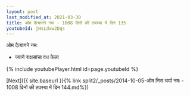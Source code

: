 ```yaml
---
layout: post
last_modified_at: 2021-03-30
title: ओम दैत्यागने नमः - 1008 दिनों की तपस्या में दिन 135
youtubeId: jHsLdxw2Dqs
---
```

 
 
 ओम दैत्यागने नमः  
 
 -  ज्याने राक्षसांचा वध केला 
 
  
 
  
 
 
 
 
 
 


{% include youtubePlayer.html id=page.youtubeId %}
 
[Next]({{ site.baseurl }}{% link  split2/_posts/2014-10-05-ओम निस चर्या नमः - 1008 दिनों की तपस्या में दिन 144.md%})
 
